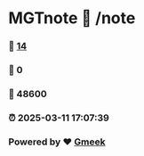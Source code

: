 # MGTnote :link: /note 
### :page_facing_up: [14](/note/tag.html) 
### :speech_balloon: 0 
### :hibiscus: 48600 
### :alarm_clock: 2025-03-11 17:07:39 
### Powered by :heart: [Gmeek](https://github.com/Meekdai/Gmeek)
